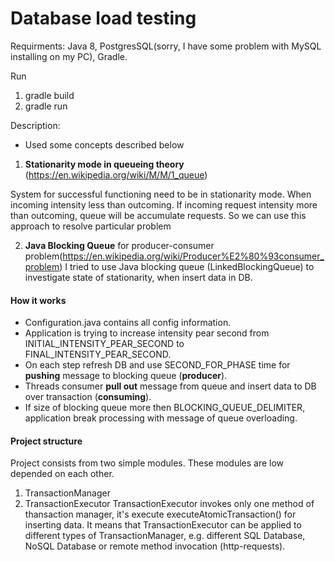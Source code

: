 # Database load testing

Requirments:
Java 8,
PostgresSQL(sorry, I have some problem with MySQL installing on my PC),
Gradle.

Run
1. gradle build 
2. gradle run

Description:
 - Used some concepts described below

1. <b>Stationarity mode in queueing theory</b> (https://en.wikipedia.org/wiki/M/M/1_queue)

System for successful functioning need to be in stationarity mode. When incoming intensity less than 
outcoming.
If incoming request intensity more than outcoming, queue will be accumulate requests. 
So we can use this approach to resolve particular problem

2. <b>Java Blocking Queue</b> for producer-consumer problem(https://en.wikipedia.org/wiki/Producer%E2%80%93consumer_problem)
I tried to use Java blocking queue (LinkedBlockingQueue) to investigate state of stationarity, when insert data in DB.

#### How it works

 - Configuration.java contains all config information.
 - Application is trying to increase intensity pear second from INITIAL_INTENSITY_PEAR_SECOND to FINAL_INTENSITY_PEAR_SECOND.
 - On each step refresh DB and use SECOND_FOR_PHASE time for <b>pushing</b> message to blocking queue (<b>producer</b>).
 - Threads consumer <b>pull out</b> message from queue and insert data to DB over transaction (<b>consuming</b>).
 - If size of blocking queue more then BLOCKING_QUEUE_DELIMITER, application break processing with message of queue overloading.  
 
 #### Project structure 
 Project consists from two simple modules. These modules are low depended on each other.
 1. TransactionManager
 2. TransactionExecutor
 TransactionExecutor invokes only one method of thansaction manager, it's execute executeAtomicTransaction() for inserting data. It means that TransactionExecutor can be applied to different types of TransactionManager, e.g. different SQL Database, NoSQL Database or remote method invocation (http-requests).
